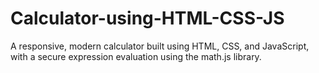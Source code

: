 # Calculator-using-HTML-CSS-JS
A responsive, modern calculator built using HTML, CSS, and JavaScript, with a secure expression evaluation using the math.js library.
